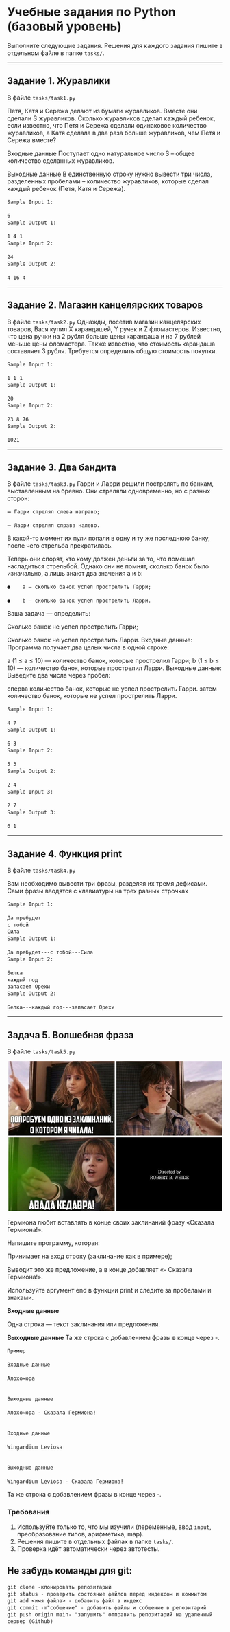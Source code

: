 # Учебные задания по Python (базовый уровень)

Выполните следующие задания. Решения для каждого задания пишите в отдельном файле в папке `tasks/`.

---

## Задание 1. Журавлики
В файле `tasks/task1.py`

Петя, Катя и Сережа делают из бумаги журавликов. Вместе они сделали S журавликов. Сколько журавликов сделал каждый ребенок, если известно, что Петя и Сережа сделали одинаковое количество журавликов, а Катя сделала в два раза больше журавликов, чем Петя и Сережа вместе?

Входные данные
Поступает одно натуральное число S – общее количество сделанных журавликов.

Выходные данные
В единственную строку нужно вывести три числа, разделенных пробелами – количество журавликов, которые сделал каждый ребенок (Петя, Катя и Сережа).

```
Sample Input 1:

6
Sample Output 1:

1 4 1
Sample Input 2:

24
Sample Output 2:

4 16 4
```
---

## Задание 2. Магазин канцелярских товаров
В файле `tasks/task2.py` 
Однажды, посетив магазин канцелярских товаров, Вася купил X карандашей, Y ручек и Z фломастеров. Известно, что цена ручки на 2 рубля больше цены карандаша и на 7 рублей меньше цены фломастера. Также известно, что стоимость карандаша составляет 3 рубля. Требуется определить общую стоимость покупки.
```
Sample Input 1:

1 1 1
Sample Output 1:

20
Sample Input 2:

23 8 76
Sample Output 2:

1021
```
---

## Задание 3. Два бандита
В файле `tasks/task3.py` 
Гарри и Ларри решили пострелять по банкам, выставленным на бревно. Они стреляли одновременно, но с разных сторон:

    ➖ Гарри стрелял слева направо;

    ➖ Ларри стрелял справа налево.

В какой-то момент их пули попали в одну и ту же последнюю банку, после чего стрельба прекратилась.

Теперь они спорят, кто кому должен деньги за то, что помешал насладиться стрельбой. Однако они не помнят, сколько банок было изначально, а лишь знают два значения a и b:

    ●    a — сколько банок успел прострелить Гарри;

    ●    b — сколько банок успел прострелить Ларри.

Ваша задача — определить:

Сколько банок не успел прострелить Гарри;
 
Сколько банок не успел прострелить Ларри.
Входные данные:
Программа получает два целых числа в одной строке:

a (1 ≤ a ≤ 10) — количество банок, которые прострелил Гарри;
b (1 ≤ b ≤ 10) — количество банок, которые прострелил Ларри.
Выходные данные:
Выведите два числа через пробел:

сперва количество банок, которые не успел прострелить Гарри.
затем количество банок, которые не успел прострелить Ларри.

```
Sample Input 1:

4 7
Sample Output 1:

6 3
Sample Input 2:

5 3
Sample Output 2:

2 4
Sample Input 3:

2 7
Sample Output 3:

6 1
```
---

## Задание 4. Функция print
В файле `tasks/task4.py` 

Вам необходимо вывести три фразы, разделяя их тремя дефисами. Сами фразы вводятся с клавиатуры на трех разных строчках

```
Sample Input 1:

Да пребудет
с тобой
Сила
Sample Output 1:

Да пребудет---с тобой---Сила
Sample Input 2:

Белка
каждый год
запасает Орехи
Sample Output 2:

Белка---каждый год---запасает Орехи
```
---
## Задача 5. Волшебная фраза

В файле `tasks/task5.py` 

<img src="images/12.jpg">

Гермиона любит вставлять в конце своих заклинаний фразу «Сказала Гермиона!».

Напишите программу, которая:

Принимает на вход строку (заклинание как в примере);

Выводит это же предложение, а в конце добавляет «- Сказала Гермиона!».

Используйте аргумент end в функции print и следите за пробелами и знаками.

<b>Входные данные</b>

Одна строка — текст заклинания или предложения.

<b>Выходные данные</b>
Та же строка с добавлением фразы в конце через -.

```
Пример

Входные данные

Алохомора


Выходные данные

Алохомора - Сказала Гермиона!


Входные данные

Wingardium Leviosa


Выходные данные

Wingardium Leviosa - Сказала Гермиона!
```
Та же строка с добавлением фразы в конце через -.

### Требования
1. Используйте только то, что мы изучили (переменные, ввод `input`, преобразование типов, арифметика, map).
2. Решения пишите в отдельных файлах в папке `tasks/`.
3. Проверка идёт автоматически через автотесты.

## Не забудь команды для git:
```
git clone -клонировать репозитарий
git status - проверить состояние файлов перед индексом и коммитом
git add <имя файла> - добавить файл в индекс
git commit -m"собщение" - добавить файлы и собщение в репозитарий
git push origin main- "запушить" отправить репозитарий на удаленный сервер (Github)
```